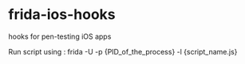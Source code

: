 # frida-ios-hooks
hooks for pen-testing iOS apps


 Run script using : frida -U -p {PID_of_the_process} -l {script_name.js}
